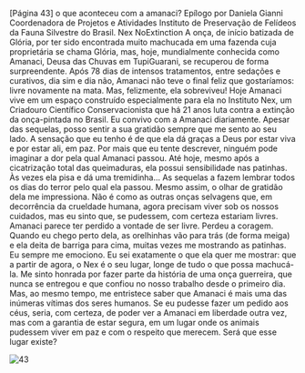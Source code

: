 [Página 43]
o que aconteceu com a amanaci?
Epílogo por Daniela Gianni
Coordenadora de Projetos e Atividades
Instituto de Preservação de Felídeos da Fauna Silvestre do Brasil.
Nex NoExtinction
A onça, de início batizada de Glória, por ter sido encontrada muito
machucada em uma fazenda cuja proprietária se chama Glória, mas, hoje,
mundialmente conhecida como Amanaci, Deusa das Chuvas em TupiGuarani, se recuperou de forma surpreendente. Após 78 dias de intensos
tratamentos, entre sedações e curativos, dia sim e dia não, Amanaci não teve
o final feliz que gostaríamos: livre novamente na mata. Mas, felizmente, ela
sobreviveu! Hoje Amanaci vive em um espaço construído especialmente
para ela no Instituto Nex, um Criadouro Científico Conservacionista que
há 21 anos luta contra a extinção da onça-pintada no Brasil.
Eu convivo com a Amanaci diariamente. Apesar das sequelas, posso
sentir a sua gratidão sempre que me sento ao seu lado. A sensação que
eu tenho é de que ela dá graças a Deus por estar viva e por estar ali,
em paz. Por mais que eu tente descrever, ninguém pode imaginar a dor
pela qual Amanaci passou. Até hoje, mesmo após a cicatrização total das
queimaduras, ela possui sensibilidade nas patinhas. Às vezes ela pisa e dá
uma tremidinha... As sequelas a fazem lembrar todos os dias do terror pelo
qual ela passou. Mesmo assim, o olhar de gratidão dela me impressiona.
Não é como as outras onças selvagens que, em decorrência da crueldade
humana, agora precisam viver sob os nossos cuidados, mas eu sinto que,
se pudessem, com certeza estariam livres. Amanaci parece ter perdido
a vontade de ser livre. Perdeu a coragem. Quando eu chego perto dela,
as orelhinhas vão para trás (de forma meiga) e ela deita de barriga para
cima, muitas vezes me mostrando as patinhas. Eu sempre me emociono.
Eu sei exatamente o que ela quer me mostrar: que a partir de agora, o Nex
é o seu lugar, longe de tudo o que possa machucá-la. Me sinto honrada
por fazer parte da história de uma onça guerreira, que nunca se entregou
e que confiou no nosso trabalho desde o primeiro dia. Mas, ao mesmo
tempo, me entristece saber que Amanaci é mais uma das inúmeras vítimas
dos seres humanos.
Se eu pudesse fazer um pedido aos céus, seria, com certeza, de poder
ver a Amanaci em liberdade outra vez, mas com a garantia de estar segura,
em um lugar onde os animais pudessem viver em paz e com o respeito
que merecem. Será que esse lugar existe?


![43](./img/page_43-01.jpg)

